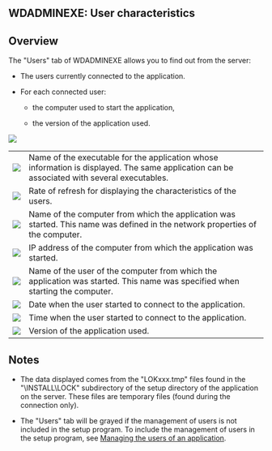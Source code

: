 
## WDADMINEXE: User characteristics
			



<a name="NOTE1"></a>
<a name="NOTE1_1"></a>


## Overview
<a name="overview_ELTTEXTE000112"></a>
The "Users" tab of WDADMINEXE allows you to find out from the server:

- The users currently connected to the application.

- For each connected user:

	- the computer used to start the application, 

	- the version of the application used.








![](https://doc.pcsoft.fr/en-US/images/image.awp?langid=3&name=WDAdminExe%20-%20HC%20N%B0003.gif)



|   |   |
| --- | --- |
| ![](https://doc.pcsoft.fr/en-US/images/image.awp?langid=3&name=CERCLE1.GIF)<br> | Name of the executable for the application whose information is displayed. The same application can be associated with several executables. |
| ![](https://doc.pcsoft.fr/en-US/images/image.awp?langid=3&name=CERCLE2.GIF)<br> | Rate of refresh for displaying the characteristics of the users. |
| ![](https://doc.pcsoft.fr/en-US/images/image.awp?langid=3&name=CERCLE3.GIF)<br> | Name of the computer from which the application was started. This name was defined in the network properties of the computer. |
| ![](https://doc.pcsoft.fr/en-US/images/image.awp?langid=3&name=CERCLE4.GIF)<br> | IP address of the computer from which the application was started. |
| ![](https://doc.pcsoft.fr/en-US/images/image.awp?langid=3&name=CERCLE5.GIF)<br> | Name of the user of the computer from which the application was started. This name was specified when starting the computer. |
| ![](https://doc.pcsoft.fr/en-US/images/image.awp?langid=3&name=CERCLE6.GIF)<br> | Date when the user started to connect to the application. |
| ![](https://doc.pcsoft.fr/en-US/images/image.awp?langid=3&name=CERCLE7.GIF)<br> | Time when the user started to connect to the application. |
| ![](https://doc.pcsoft.fr/en-US/images/image.awp?langid=3&name=CERCLE8.GIF)<br> | Version of the application used. |



<a name="NOTE2"></a>
<a name="NOTE2_1"></a>


## Notes
<a name="notes_ELTTEXTE000136"></a>


- The data displayed comes from the "LOKxxx.tmp" files found in the "\\INSTALL\\LOCK" subdirectory of the setup directory of the application on the server. These files are temporary files (found during the connection only).

- The "Users" tab will be grayed if the management of users is not included in the setup program. To include the management of users in the setup program, see [Managing the users of an application](../Editeurs/2028059.md).





